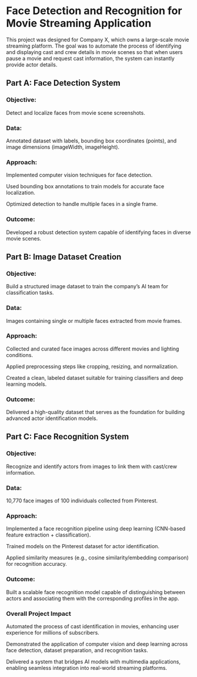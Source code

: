 # Face Detection and Recognition for Movie Streaming Application
This project was designed for Company X, which owns a large-scale movie streaming platform. The goal was to automate the process of identifying and displaying cast and crew details in movie scenes so that when users pause a movie and request cast information, the system can instantly provide actor details.

## Part A: Face Detection System
### Objective: 
Detect and localize faces from movie scene screenshots.

### Data: 
Annotated dataset with labels, bounding box coordinates (points), and image dimensions (imageWidth, imageHeight).

### Approach:

Implemented computer vision techniques for face detection.

Used bounding box annotations to train models for accurate face localization.

Optimized detection to handle multiple faces in a single frame.

### Outcome: 
Developed a robust detection system capable of identifying faces in diverse movie scenes.

## Part B: Image Dataset Creation
### Objective: 
Build a structured image dataset to train the company’s AI team for classification tasks.

### Data: 
Images containing single or multiple faces extracted from movie frames.

### Approach:

Collected and curated face images across different movies and lighting conditions.

Applied preprocessing steps like cropping, resizing, and normalization.

Created a clean, labeled dataset suitable for training classifiers and deep learning models.

### Outcome: 
Delivered a high-quality dataset that serves as the foundation for building advanced actor identification models.

## Part C: Face Recognition System
### Objective:
Recognize and identify actors from images to link them with cast/crew information.

### Data: 
10,770 face images of 100 individuals collected from Pinterest.

### Approach:

Implemented a face recognition pipeline using deep learning (CNN-based feature extraction + classification).

Trained models on the Pinterest dataset for actor identification.

Applied similarity measures (e.g., cosine similarity/embedding comparison) for recognition accuracy.

### Outcome: 
Built a scalable face recognition model capable of distinguishing between actors and associating them with the corresponding profiles in the app.

### Overall Project Impact
Automated the process of cast identification in movies, enhancing user experience for millions of subscribers.

Demonstrated the application of computer vision and deep learning across face detection, dataset preparation, and recognition tasks.

Delivered a system that bridges AI models with multimedia applications, enabling seamless integration into real-world streaming platforms.
